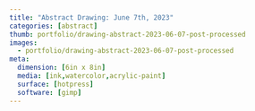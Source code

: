```yaml
---
title: "Abstract Drawing: June 7th, 2023"
categories: [abstract]
thumb: portfolio/drawing-abstract-2023-06-07-post-processed
images:
  - portfolio/drawing-abstract-2023-06-07-post-processed
meta:
  dimension: [6in x 8in]
  media: [ink,watercolor,acrylic-paint]
  surface: [hotpress]
  software: [gimp]
---
```

